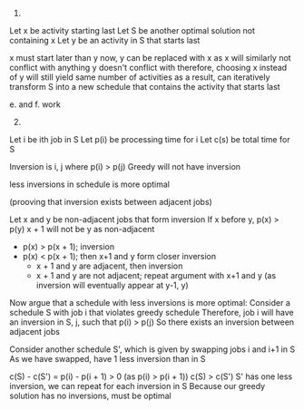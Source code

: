 <!-- SPDX-License-Identifier: zlib-acknowledgement -->

1.
Let x be activity starting last
Let S be another optimal solution not containing x
Let y be an activity in S that starts last

x must start later than y
now, y can be replaced with x as x will similarly not conflict with anything y doesn't conflict with
therefore, choosing x instead of y will still yield same number of activities
as a result, can iteratively transform S into a new schedule that contains the activity that starts last 

e. and f. work

2.
Let i be ith job in S
Let p(i) be processing time for i
Let c(s) be total time for S

Inversion is i, j where p(i) > p(j)
Greedy will not have inversion

less inversions in schedule is more optimal

(prooving that inversion exists between adjacent jobs)

Let x and y be non-adjacent jobs that form inversion
If x before y, p(x) > p(y)
x + 1 will not be y as non-adjacent
  - p(x) > p(x + 1); inversion
  - p(x) < p(x + 1); then x+1 and y form closer inversion
    * x + 1 and y are adjacent, then inversion
    * x + 1 and y are not adjacent; repeat argument with x+1 and y (as inversion will eventually appear at y-1, y)

Now argue that a schedule with less inversions is more optimal:
Consider a schedule S with job i that violates greedy schedule
Therefore, job i will have an inversion in S, j, such that p(i) > p(j)
So there exists an inversion between adjacent jobs

Consider another schedule S', which is given by swapping jobs i and i+1 in S
As we have swapped, have 1 less inversion than in S

c(S) - c(S') = p(i) - p(i + 1) > 0 (as p(i) > p(i + 1))
c(S) > c(S')
S' has one less inversion, we can repeat for each inversion in S
Because our greedy solution has no inversions, must be optimal
